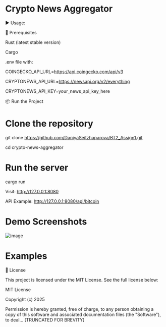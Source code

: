 # Crypto News Aggregator

▶️ Usage:

🧪 Prerequisites

Rust (latest stable version)

Cargo

.env file with:


COINGECKO_API_URL=https://api.coingecko.com/api/v3

CRYPTONEWS_API_URL=https://newsapi.org/v2/everything

CRYPTONEWS_API_KEY=your_news_api_key_here


📦 Run the Project


# Clone the repository
git clone https://github.com/DaniyaSeitzhaparova/BT2_Assign1.git

cd crypto-news-aggregator

# Run the server
cargo run

Visit: http://127.0.0.1:8080

API Example: http://127.0.0.1:8080/api/bitcoin

# Demo Screenshots

![image](https://github.com/user-attachments/assets/ebf56702-90a6-40a0-a109-23fffb5bb986)

# Examples


📄 License

This project is licensed under the MIT License.
See the full license below:


MIT License

Copyright (c) 2025

Permission is hereby granted, free of charge, to any person obtaining a copy
of this software and associated documentation files (the "Software"), to deal...
[TRUNCATED FOR BREVITY]
